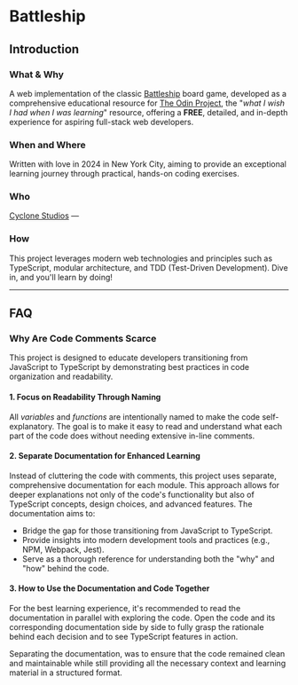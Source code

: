 # Battleship

## Introduction

### What & Why

A web implementation of the classic [Battleship](https://en.wikipedia.org/wiki/Battleship) board game, developed as a comprehensive educational resource for [The Odin Project](https://www.theodinproject.com/lessons/node-path-javascript-battleship), the "_what I wish I had when I was learning_" resource, offering a **FREE**, detailed, and in-depth experience for aspiring full-stack web developers.

### When and Where

Written with love in 2024 in New York City, aiming to provide an exceptional learning journey through practical, hands-on coding exercises.

### Who

[Cyclone Studios](https://www.cyclonestud.io/) — 

### How

This project leverages modern web technologies and principles such as TypeScript, modular architecture, and TDD (Test-Driven Development). Dive in, and you'll learn by doing!

---

## FAQ

### Why Are Code Comments Scarce

This project is designed to educate developers transitioning from JavaScript to TypeScript by demonstrating best practices in code organization and readability.

#### 1. Focus on Readability Through Naming

All _variables_ and _functions_ are intentionally named to make the code self-explanatory. The goal is to make it easy to read and understand what each part of the code does without needing extensive in-line comments.

#### 2. Separate Documentation for Enhanced Learning

Instead of cluttering the code with comments, this project uses separate, comprehensive documentation for each module. This approach allows for deeper explanations not only of the code's functionality but also of TypeScript concepts, design choices, and advanced features. The documentation aims to:

- Bridge the gap for those transitioning from JavaScript to TypeScript.
- Provide insights into modern development tools and practices (e.g., NPM, Webpack, Jest).
- Serve as a thorough reference for understanding both the "why" and "how" behind the code.

#### 3. How to Use the Documentation and Code Together

For the best learning experience, it's recommended to read the documentation in parallel with exploring the code. Open the code and its corresponding documentation side by side to fully grasp the rationale behind each decision and to see TypeScript features in action.

Separating the documentation, was to ensure that the code remained clean and maintainable while still providing all the necessary context and learning material in a structured format.